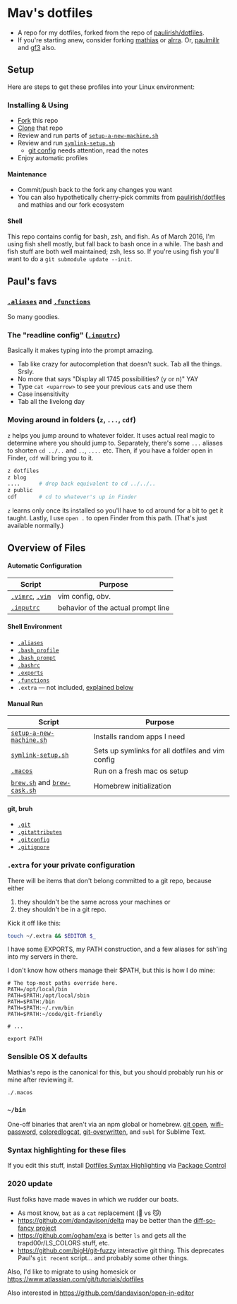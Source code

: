 # Mav's dotfiles

* A repo for my dotfiles, forked from the repo of [paulirish/dotfiles](https://github.com/paulirish/dotfiles).
* If you're starting anew, consider forking [mathias](https://github.com/mathiasbynens/dotfiles/) or [alrra](https://github.com/alrra/dotfiles/). Or, [paulmillr](https://github.com/paulmillr/dotfiles) and [gf3](https://github.com/gf3/dotfiles) also.

## Setup

Here are steps to get these profiles into your Linux environment:

### Installing & Using

* [Fork](https://docs.github.com/en/get-started/quickstart/fork-a-repo) this repo
* [Clone](https://docs.github.com/en/get-started/quickstart/fork-a-repo#cloning-your-forked-repository) that repo
* Review and run parts of [`setup-a-new-machine.sh`](./setup-a-new-machine.sh)
* Review and run [`symlink-setup.sh`](./symlink-setup.sh)
  * [git config](./.gitconfig) needs attention, read the notes
* Enjoy automatic profiles

#### Maintenance

* Commit/push back to the fork any changes you want
* You can also hypothetically cherry-pick commits from [paulirish/dotfiles](https://github.com/paulirish/dotfiles) and mathias and our fork ecosystem

#### Shell

This repo contains config for bash, zsh, and fish. As of March 2016, I'm using fish shell mostly, but fall back to bash once in a while. The bash and fish stuff are both well maintained; zsh, less so. If you're using fish you'll want to do a `git submodule update --init`.

## Paul's favs

### [`.aliases`](https://github.com/paulirish/dotfiles/blob/master/.aliases) and [`.functions`](https://github.com/paulirish/dotfiles/blob/master/.functions)

So many goodies.

### The "readline config" ([`.inputrc`](.inputrc))

Basically it makes typing into the prompt amazing.

* Tab like crazy for autocompletion that doesn't suck. Tab all the things. Srsly.
* No more <tab><tab> that says "Display all 1745 possibilities? (y or n)" YAY
* Type `cat <uparrow>` to see your previous `cat`s and use them
* Case insensitivity
* Tab all the livelong day

### Moving around in folders (`z`, `...`, `cdf`)

`z` helps you jump around to whatever folder. It uses actual real magic to determine where you should jump to. Separately, there's some `...` aliases to shorten `cd ../..` and `..`, `....` etc. Then, if you have a folder open in Finder, `cdf` will bring you to it.

```sh
z dotfiles
z blog
....      # drop back equivalent to cd ../../..
z public
cdf       # cd to whatever's up in Finder
```

`z` learns only once its installed so you'll have to cd around for a bit to get it taught.
Lastly, I use `open .` to open Finder from this path. (That's just available normally.)

## Overview of Files

#### Automatic Configuration

| Script | Purpose |
|---|---|
| [`.vimrc`](./.vimrc), [`.vim`](./.vim) | vim config, obv. |
| [`.inputrc`](./.inputrc) | behavior of the actual prompt line |

#### Shell Environment

* [`.aliases`](./.aliases)
* [`.bash_profile`](./.bash_profile)
* [`.bash_prompt`](./.bash_prompt)
* [`.bashrc`](./.bashrc)
* [`.exports`](./.exports)
* [`.functions`](./.functions)
* `.extra` &mdash; not included, [explained below](#extra-for-your-private-configuration)

#### Manual Run
 
| Script | Purpose |
|---|---|
| [`setup-a-new-machine.sh`](./setup-a-new-machine.sh) | Installs random apps I need |
| [`symlink-setup.sh`](./symlink-setup.shh) | Sets up symlinks for all dotfiles and vim config |
| [`.macos`](./.macos) | Run on a fresh mac os setup |
| [`brew.sh`](./brew.sh) and [`brew-cask.sh`](./brew-cask.sh) | Homebrew initialization |

#### git, bruh

* [`.git`](./.git)
* [`.gitattributes`](./.gitattributes)
* [`.gitconfig`](./.gitconfig)
* [`.gitignore`](./.gitignore)

### `.extra` for your private configuration

There will be items that don't belong committed to a git repo, because either 

1. they shouldn't be the same across your machines or
2. they shouldn't be in a git repo.

Kick it off like this:

```sh
touch ~/.extra && $EDITOR $_
```

I have some EXPORTS, my PATH construction, and a few aliases for ssh'ing into my servers in there.

I don't know how others manage their $PATH, but this is how I do mine:

```shell
# The top-most paths override here.
PATH=/opt/local/bin
PATH=$PATH:/opt/local/sbin
PATH=$PATH:/bin
PATH=$PATH:~/.rvm/bin
PATH=$PATH:~/code/git-friendly

# ...

export PATH
```

### Sensible OS X defaults

Mathias's repo is the canonical for this, but you should probably run his or mine after reviewing it.

```bash
./.macos
```

### `~/bin`

One-off binaries that aren't via an npm global or homebrew. [git open](https://github.com/paulirish/git-open), [wifi-password](https://github.com/rauchg/wifi-password), [coloredlogcat](https://developer.sinnerschrader-mobile.com/colored-logcat-reloaded/507/), [git-overwritten](https://github.com/mislav/dotfiles/blob/master/bin/git-overwritten), and `subl` for Sublime Text.

### Syntax highlighting for these files

If you edit this stuff, install [Dotfiles Syntax Highlighting](https://github.com/mattbanks/dotfiles-syntax-highlighting-st2) via [Package Control](http://wbond.net/sublime_packages/package_control)

### 2020 update

Rust folks have made waves in which we rudder our boats.

* As most know, `bat`  as a `cat` replacement (🦇 vs 😼)
* <https://github.com/dandavison/delta> may be better than the [diff-so-fancy project](https://github.com/so-fancy/diff-so-fancy)
* <https://github.com/ogham/exa> is better `ls` and gets all the trapd00r/LS_COLORS stuff, etc.
* <https://github.com/bigH/git-fuzzy> interactive git thing. This deprecates Paul's `git recent` script&hellip; and probably some other things.

 Also, I'd like to migrate to using homesick or <https://www.atlassian.com/git/tutorials/dotfiles>

 Also interested in <https://github.com/dandavison/open-in-editor>
